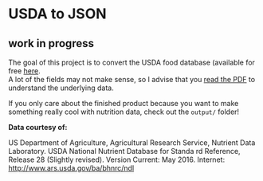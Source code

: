 # USDA to JSON

## work in progress

The goal of this project is to convert the USDA food database (available for free [here](https://www.ars.usda.gov/northeast-area/beltsville-md/beltsville-human-nutrition-research-center/nutrient-data-laboratory/docs/sr28-download-files/).  
A lot of the fields may not make sense, so I advise that you [read the PDF](https://www.ars.usda.gov/ARSUserFiles/80400525/Data/SR/sr28/sr28_doc.pdf) 
to understand the underlying data.

If you only care about the finished product because you want to make something really cool with nutrition data, check out the `output/` folder!

**Data courtesy of:**

US Department of Agriculture, Agricultural 
Research Service, Nutrient Data Laboratory. 
USDA National Nutrient Database for Standa
rd Reference, Release 28 (Slightly revised). 
Version Current:  May 2016.  Internet: 
 http://www.ars.usda.gov/ba/bhnrc/ndl 
